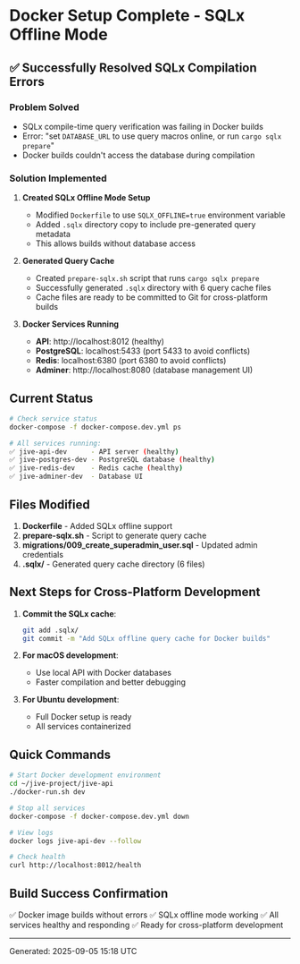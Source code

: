 # Docker Setup Complete - SQLx Offline Mode

## ✅ Successfully Resolved SQLx Compilation Errors

### Problem Solved
- SQLx compile-time query verification was failing in Docker builds
- Error: "set `DATABASE_URL` to use query macros online, or run `cargo sqlx prepare`"
- Docker builds couldn't access the database during compilation

### Solution Implemented

1. **Created SQLx Offline Mode Setup**
   - Modified `Dockerfile` to use `SQLX_OFFLINE=true` environment variable
   - Added `.sqlx` directory copy to include pre-generated query metadata
   - This allows builds without database access

2. **Generated Query Cache**
   - Created `prepare-sqlx.sh` script that runs `cargo sqlx prepare`
   - Successfully generated `.sqlx` directory with 6 query cache files
   - Cache files are ready to be committed to Git for cross-platform builds

3. **Docker Services Running**
   - **API**: http://localhost:8012 (healthy)
   - **PostgreSQL**: localhost:5433 (port 5433 to avoid conflicts)
   - **Redis**: localhost:6380 (port 6380 to avoid conflicts) 
   - **Adminer**: http://localhost:8080 (database management UI)

## Current Status

```bash
# Check service status
docker-compose -f docker-compose.dev.yml ps

# All services running:
✅ jive-api-dev      - API server (healthy)
✅ jive-postgres-dev - PostgreSQL database (healthy)
✅ jive-redis-dev    - Redis cache (healthy)
✅ jive-adminer-dev  - Database UI
```

## Files Modified

1. **Dockerfile** - Added SQLx offline support
2. **prepare-sqlx.sh** - Script to generate query cache
3. **migrations/009_create_superadmin_user.sql** - Updated admin credentials
4. **.sqlx/** - Generated query cache directory (6 files)

## Next Steps for Cross-Platform Development

1. **Commit the SQLx cache**:
   ```bash
   git add .sqlx/
   git commit -m "Add SQLx offline query cache for Docker builds"
   ```

2. **For macOS development**:
   - Use local API with Docker databases
   - Faster compilation and better debugging

3. **For Ubuntu development**:
   - Full Docker setup is ready
   - All services containerized

## Quick Commands

```bash
# Start Docker development environment
cd ~/jive-project/jive-api
./docker-run.sh dev

# Stop all services
docker-compose -f docker-compose.dev.yml down

# View logs
docker logs jive-api-dev --follow

# Check health
curl http://localhost:8012/health
```

## Build Success Confirmation

✅ Docker image builds without errors
✅ SQLx offline mode working
✅ All services healthy and responding
✅ Ready for cross-platform development

---
Generated: 2025-09-05 15:18 UTC